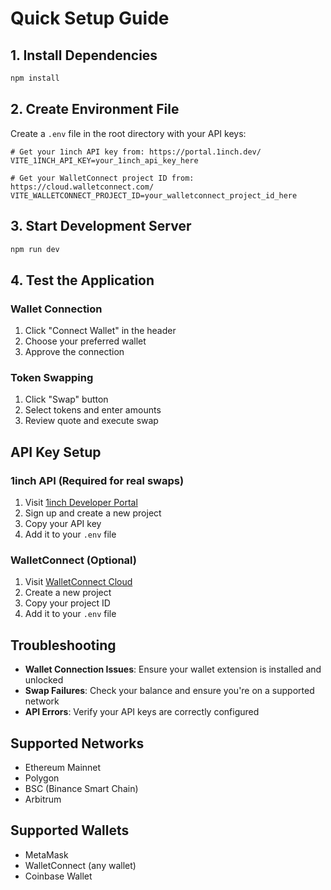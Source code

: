 # Quick Setup Guide

## 1. Install Dependencies

```bash
npm install
```

## 2. Create Environment File

Create a `.env` file in the root directory with your API keys:

```env
# Get your 1inch API key from: https://portal.1inch.dev/
VITE_1INCH_API_KEY=your_1inch_api_key_here

# Get your WalletConnect project ID from: https://cloud.walletconnect.com/
VITE_WALLETCONNECT_PROJECT_ID=your_walletconnect_project_id_here
```

## 3. Start Development Server

```bash
npm run dev
```

## 4. Test the Application

### Wallet Connection

1. Click "Connect Wallet" in the header
2. Choose your preferred wallet
3. Approve the connection

### Token Swapping

1. Click "Swap" button
2. Select tokens and enter amounts
3. Review quote and execute swap

## API Key Setup

### 1inch API (Required for real swaps)

1. Visit [1inch Developer Portal](https://portal.1inch.dev/)
2. Sign up and create a new project
3. Copy your API key
4. Add it to your `.env` file

### WalletConnect (Optional)

1. Visit [WalletConnect Cloud](https://cloud.walletconnect.com/)
2. Create a new project
3. Copy your project ID
4. Add it to your `.env` file

## Troubleshooting

- **Wallet Connection Issues**: Ensure your wallet extension is installed and unlocked
- **Swap Failures**: Check your balance and ensure you're on a supported network
- **API Errors**: Verify your API keys are correctly configured

## Supported Networks

- Ethereum Mainnet
- Polygon
- BSC (Binance Smart Chain)
- Arbitrum

## Supported Wallets

- MetaMask
- WalletConnect (any wallet)
- Coinbase Wallet
